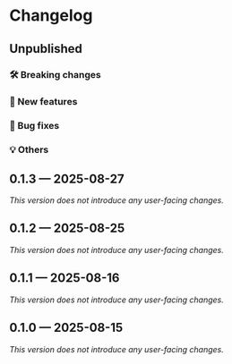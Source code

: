# Changelog

## Unpublished

### 🛠 Breaking changes

### 🎉 New features

### 🐛 Bug fixes

### 💡 Others

## 0.1.3 — 2025-08-27

_This version does not introduce any user-facing changes._

## 0.1.2 — 2025-08-25

_This version does not introduce any user-facing changes._

## 0.1.1 — 2025-08-16

_This version does not introduce any user-facing changes._

## 0.1.0 — 2025-08-15

_This version does not introduce any user-facing changes._
